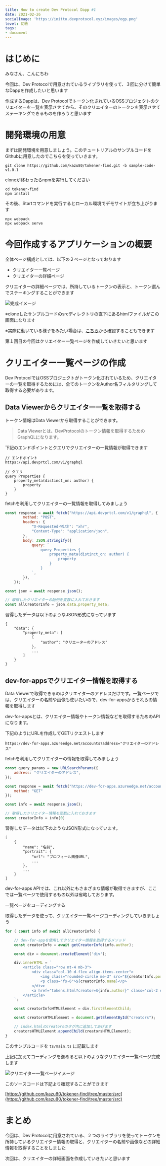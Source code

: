 ```yaml
---
title: How to create Dev Protocol Dapp #1
date: 2021-02-26
socialImage: 'https://initto.devprotocol.xyz/images/ogp.png'
level: 初級
tags:
- document
---
```

# はじめに

みなさん、こんにちわ

今回は、Dev Protocolで用意されているライブラリを使って、３回に分けて簡単なDappを作成したいと思います

作成するDappは、Dev Protocolでトークン化されているOSSプロジェクトのクリエイターを一覧を表示させてから、そのクリエイターのトークンを表示させてステーキングできるものを作ろうと思います

# 開発環境の用意

まずは開発環境を用意しましょう。このチュートリアルのサンプルコードをGithubに用意したのでこちらを使っていきます。

``` text
git clone https://github.com/kazu80/tokener-find.git -b sample-code-v1.0.1
```

cloneが終わったらnpmを実行してください

``` text
cd tokener-find
npm install
```

その後、Startコマンドを実行するとローカル環境でデモサイトが立ち上がります

``` text
npx webpack
npx webpack serve
```

# 今回作成するアプリケーションの概要

全体ページ構成としては、以下の２ページとなっております

- クリエイター一覧ページ
- クリエイターの詳細ページ

クリエイターの詳細ページでは、所持しているトークンの表示と、トークン選んでステーキングすることができます

![完成イメージ](/images/posts/20210226/pic01.png)

※cloneしたサンプルコードのsrcディレクトリの直下にあるhtmlファイルがこの画面になります

※実際に動いている様子をみたい場合は、[こちら](https://kawakami.dev/lab/tokens/)から確認することもできます

第１回目の今回はクリエイター一覧ページを作成していきたいと思います

# クリエイター一覧ページの作成

Dev ProtocolではOSSプロジェクトがトークン化されているため、クリエイターの一覧を取得するためには、全てのトークンをAuthor名フィルタリングして取得する必要があります。

## Data Viewerからクリエイター一覧を取得する

トークン情報はData Viewerから取得することができます。

> Data Viewerとは、DevProtocolのトークン情報を取得するためのGraphQLになります。

下記のエンドポイントとクエリでクリエイターの一覧情報が取得できます

``` text
// エンドポイント
https://api.devprtcl.com/v1/graphql

// クエリ
query Properties {
    property_meta(distinct_on: author) {
        property
    }
}
```

fetchを利用してクリエイターの一覧情報を取得してみましょう

```javascript
const response = await fetch("https://api.devprtcl.com/v1/graphql", {
        method: "POST",
        headers: {
            "X-Requested-With": "xhr",
            "Content-Type": "application/json",
        },
        body: JSON.stringify({
            query: `
                query Properties {
                    property_meta(distinct_on: author) {
                        property
                    }
                }
            `,
        }),
    });

const json = await response.json();

// 取得したクリエイターの配列を変数に入れておきます
const allCreatorInfo = json.data.property_meta;
```

習得したデータは以下のようなJSON形式になっています

``` text
{
    "data": {
        "property_meta": [
            {
                "author": "クリエーターのアドレス"
            },
            ...
        ]
    }
}
```

## dev-for-appsでクリエイター情報を取得する

Data Viewerで取得できるのはクリエイターのアドレスだけです。一覧ページでは、クリエイターの名前や画像も使いたいので、dev-for-appsからそれらの情報を取得します

dev-for-appsとは、クリエイター情報やトークン情報などを取得するためのAPIになります。

下記のようにURLを作成してGETリクエストします

```text
https://dev-for-apps.azureedge.net/accounts?address="クリエイターのアドレス"
```

fetchを利用してクリエイターの情報を取得してみましょう

```javascript
const query_params = new URLSearchParams({
    address: "クリエイターのアドレス",
});

const response = await fetch("https://dev-for-apps.azureedge.net/accounts?" + query_params, {
    method: "GET"
});

const info = await response.json();

// 取得したクリエイター情報を変数に入れておきます
const creatorInfo = info[0]
```

習得したデータは以下のようなJSON形式になっています。

```text
[
    {
        "name": "名前",
        "portrait": {
            "url": "プロフィール画像URL",
            ...
        },
        ...
    }
]
```

dev-for-apps APIでは、これ以外にもさまざまな情報が取得できますが、ここでは一覧ページで使用するもの以外は省略しております。

一覧ページをコーディングする

取得したデータを使って、クリエイター一覧ページコーディングしていきましょう

```javascript
for ( const info of await allCreatorInfo) {

    // dev-for-appを使用してクリエイター情報を取得するメソッド
    const creatorInfo = await getCreatorInfo(info.author);

    const div = document.createElement('div');

    div.innerHTML = `
        <article class="row mt-4 mb-3">
            <div class="col-10 d-flex align-items-center">
                <img class="rounded-circle me-3" src="${creatorInfo.portrait.url}" alt="creator image" width="60" height="60" style="object-fit: contain">
                <p class="fs-6">${creatorInfo.name}</p>
            </div>
            <a href="tokens.html?creator=${info.author}" class="col-2 d-flex align-items-center justify-content-center btn btn-primary">TOKEN</a>
        </article>
    `;

    const creatorInfoHTMLElement = div.firstElementChild;

    const creatorsHTMLElement = document.getElementById("creators");

    // index.htmlのcreatorsのタグ内に追加してあげます
    creatorsHTMLElement.appendChild(creatorsHTMLElement);
}
```

このサンプルコードを `ts/main.ts` に記載します

上記に加えてコーディングを進めると以下のようなクリエイター一覧ページ完成します

![クリエイター一覧ページイメージ](/images/posts/20210226/pic02.png)

このソースコードは下記より確認することができます

[https://github.com/kazu80/tokener-find/tree/master/src](https://github.com/kazu80/tokener-find/tree/master/src)

# まとめ

今回は、Dev Protocolに用意されている、２つのライブラリを使ってトークンを所持しているクリエイター情報の取得と、クリエイターの名前や画像などの詳細情報を取得することをしました

次回は、クリエイターの詳細画面を作成していきたいと思います